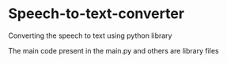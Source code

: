 # Speech-to-text-converter
Converting the speech to text using python library 

The main code present in the main.py and others are library files
